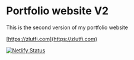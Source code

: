 # Portfolio website V2

This is the second version of my portfolio website

[https://zlutfi.com](https://zlutfi.com)

[![Netlify Status](https://api.netlify.com/api/v1/badges/04abf300-0ede-4aed-a56f-4ca400e2cf3c/deploy-status)](https://app.netlify.com/sites/zlutfi/deploys)
